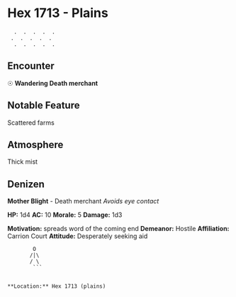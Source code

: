 # Hex 1713 - Plains
```
  .  .  .  .  .
 .  .  .  .  .
  .  .  .  .  .
```

## Encounter

☉ **Wandering Death merchant**

## Notable Feature

Scattered farms

## Atmosphere

Thick mist

## Denizen

**Mother Blight** - Death merchant
*Avoids eye contact*

**HP:** 1d4 **AC:** 10 **Morale:** 5
**Damage:** 1d3

**Motivation:** spreads word of the coming end
**Demeanor:** Hostile
**Affiliation:** Carrion Court
**Attitude:** Desperately seeking aid

```
        O
       /|\
       / \
        ```


**Location:** Hex 1713 (plains)
